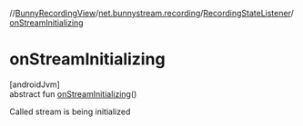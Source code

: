 //[BunnyRecordingView](../../../index.md)/[net.bunnystream.recording](../index.md)/[RecordingStateListener](index.md)/[onStreamInitializing](on-stream-initializing.md)

# onStreamInitializing

[androidJvm]\
abstract fun [onStreamInitializing](on-stream-initializing.md)()

Called stream is being initialized
